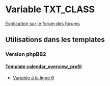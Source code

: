 # Variable TXT_CLASS
[Explication sur le forum des forums](http://forum.forumactif.com/t294113-listing-des-variables#TXT_CLASS)
## Utilisations dans les templates
### Version phpBB2
#### [Template calendar_overview_profil](subsilver/calendar_overview_profil.md)
* [Variable à la ligne 6](../subsilver/calendar_overview_profil.tpl#L6)